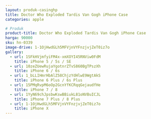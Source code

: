 ```yaml
---
layout: produk-casinghp
title: Doctor Who Exploded Tardis Van Gogh iPhone Case
categories: apple

# Produk
product-title: Doctor Who Exploded Tardis Van Gogh iPhone Case
harga: 90000
sku: hn-0339
image-drive: 1-1OjHwdGLh5MFVjnVYFnzjvjZeT0iz7o
gallery:
  - url: 1SFkHVjmfyiFM4x-xmXOYI45RNViw0FdM
    title: iPhone 5 / 5s / SE
  - url: 10zeZUewRujaYgotnrZTvS860BgTPszXh
    title: iPhone 6 / 6s
  - url: 1_bLLIHmrHbAlZ58ChjzYdHlwE9WgtAkS
    title: iPhone 6 Plus / 6s Plus
  - url: 15PMqRvpM6oOp2GcnYfKCRqqGejaudfHe
    title: iPhone 7 / 8
  - url: 1YyN69chJpsbwKswBBiukL81oNVBuICJL
    title: iPhone 7 Plus / 8 Plus
  - url: 1-1OjHwdGLh5MFVjnVYFnzjvjZeT0iz7o
    title: iPhone X
---
```

